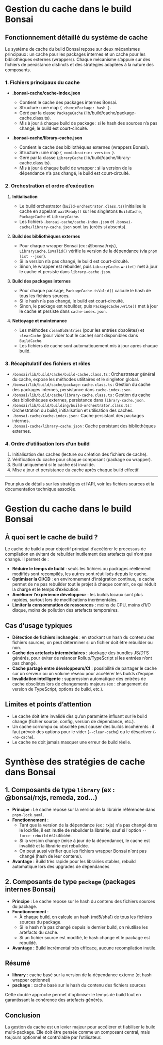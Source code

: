 # Gestion du cache dans le build Bonsai

## Fonctionnement détaillé du système de cache

Le système de cache du build Bonsai repose sur deux mécanismes principaux : un cache pour les packages internes et un cache pour les bibliothèques externes (wrappers). Chaque mécanisme s’appuie sur des fichiers de persistance distincts et des stratégies adaptées à la nature des composants.

### 1. Fichiers principaux du cache

- **.bonsai-cache/cache-index.json**

  - Contient le cache des packages internes Bonsai.
  - Structure : une map `{ cheminPackage: hash }`.
  - Géré par la classe `PackageCache` (lib/build/cache/package-cache.class.ts).
  - Mis à jour à chaque build de package : si le hash des sources n’a pas changé, le build est court-circuité.

- **.bonsai-cache/library-cache.json**
  - Contient le cache des bibliothèques externes (wrappers Bonsai).
  - Structure : une map `{ nomLibrairie: version }`.
  - Géré par la classe `LibraryCache` (lib/build/cache/library-cache.class.ts).
  - Mis à jour à chaque build de wrapper : si la version de la dépendance n’a pas changé, le build est court-circuité.

### 2. Orchestration et ordre d’exécution

1. **Initialisation**

   - Le build orchestrator (`build-orchestrator.class.ts`) initialise le cache en appelant `waitReady()` sur les singletons `BuildCache`, `PackageCache` et `LibraryCache`.
   - Les fichiers `.bonsai-cache/cache-index.json` et `.bonsai-cache/library-cache.json` sont lus (créés si absents).

2. **Build des bibliothèques externes**

   - Pour chaque wrapper Bonsai (ex : @bonsai/rxjs), `LibraryCache.isValid()` vérifie la version de la dépendance (via `pnpm list --json`).
   - Si la version n’a pas changé, le build est court-circuité.
   - Sinon, le wrapper est rebuilder, puis `LibraryCache.write()` met à jour le cache et persiste dans `library-cache.json`.

3. **Build des packages internes**

   - Pour chaque package, `PackageCache.isValid()` calcule le hash de tous les fichiers sources.
   - Si le hash n’a pas changé, le build est court-circuité.
   - Sinon, le package est rebuilder, puis `PackageCache.write()` met à jour le cache et persiste dans `cache-index.json`.

4. **Nettoyage et maintenance**
   - Les méthodes `cleanOldEntries` (pour les entrées obsolètes) et `clearCache` (pour vider tout le cache) sont disponibles dans `BuildCache`.
   - Les fichiers de cache sont automatiquement mis à jour après chaque build.

### 3. Récapitulatif des fichiers et rôles

- `/bonsai/lib/build/cache/build-cache.class.ts` : Orchestrateur général du cache, expose les méthodes utilitaires et le singleton global.
- `/bonsai/lib/build/cache/package-cache.class.ts` : Gestion du cache des packages internes, persistance dans `cache-index.json`.
- `/bonsai/lib/build/cache/library-cache.class.ts` : Gestion du cache des bibliothèques externes, persistance dans `library-cache.json`.
- `/bonsai/lib/build/building/build-orchestrator.class.ts` : Orchestration du build, initialisation et utilisation des caches.
- `.bonsai-cache/cache-index.json` : Cache persistant des packages internes.
- `.bonsai-cache/library-cache.json` : Cache persistant des bibliothèques externes.

### 4. Ordre d’utilisation lors d’un build

1. Initialisation des caches (lecture ou création des fichiers de cache).
2. Vérification du cache pour chaque composant (package ou wrapper).
3. Build uniquement si le cache est invalide.
4. Mise à jour et persistance du cache après chaque build effectif.

---

Pour plus de détails sur les stratégies et l’API, voir les fichiers sources et la documentation technique associée.

# Gestion du cache dans le build Bonsai

## À quoi sert le cache de build ?

Le cache de build a pour objectif principal d’accélérer le processus de compilation en évitant de rebuilder inutilement des artefacts qui n’ont pas changé. Il permet de :

- **Réduire le temps de build** : seuls les fichiers ou packages réellement modifiés sont recompilés, les autres sont réutilisés depuis le cache.
- **Optimiser la CI/CD** : en environnement d’intégration continue, le cache permet de ne pas rebuilder tout le projet à chaque commit, ce qui réduit la charge et le temps d’exécution.
- **Améliorer l’expérience développeur** : les builds locaux sont plus rapides, surtout lors de modifications incrémentales.
- **Limiter la consommation de ressources** : moins de CPU, moins d’I/O disque, moins de pollution des artefacts temporaires.

## Cas d’usage typiques

- **Détection de fichiers inchangés** : en stockant un hash du contenu des fichiers sources, on peut déterminer si un fichier doit être rebuilder ou non.
- **Cache des artefacts intermédiaires** : stockage des bundles JS/DTS générés, pour éviter de relancer Rollup/TypeScript si les entrées n’ont pas changé.
- **Cache partagé entre développeurs/CI** : possibilité de partager le cache sur un serveur ou un volume réseau pour accélérer les builds d’équipe.
- **Invalidation intelligente** : suppression automatique des entrées de cache obsolètes lors de changements majeurs (ex : changement de version de TypeScript, options de build, etc.).

## Limites et points d’attention

- Le cache doit être invalidé dès qu’un paramètre influant sur le build change (fichier source, config, version de dépendance, etc.).
- Un cache corrompu ou obsolète peut causer des builds incohérents : il faut prévoir des options pour le vider (`--clear-cache`) ou le désactiver (`--no-cache`).
- Le cache ne doit jamais masquer une erreur de build réelle.

# Synthèse des stratégies de cache dans Bonsai

## 1. Composants de type `library` (ex : @bonsai/rxjs, remeda, zod...)

- **Principe** : Le cache repose sur la version de la librairie référencée dans `pnpm-lock.yaml`.
- **Fonctionnement** :
  - Tant que la version de la dépendance (ex : rxjs) n'a pas changé dans le lockfile, il est inutile de rebuilder la librairie, sauf si l'option `--force-rebuild` est utilisée.
  - Si la version change (mise à jour de la dépendance), le cache est invalidé et la librairie est rebuildée.
  - On peut aussi vérifier que les fichiers wrapper Bonsai n'ont pas changé (hash de leur contenu).
- **Avantage** : Build très rapide pour les librairies stables, rebuild automatique lors des upgrades de dépendances.

## 2. Composants de type `package` (packages internes Bonsai)

- **Principe** : Le cache repose sur le hash du contenu des fichiers sources du package.
- **Fonctionnement** :
  - À chaque build, on calcule un hash (md5/sha1) de tous les fichiers sources du package.
  - Si le hash n'a pas changé depuis le dernier build, on réutilise les artefacts du cache.
  - Si un fichier source est modifié, le hash change et le package est rebuildé.
- **Avantage** : Build incrémental très efficace, aucune recompilation inutile.

## Résumé

- **library** : cache basé sur la version de la dépendance externe (et hash wrapper optionnel)
- **package** : cache basé sur le hash du contenu des fichiers sources

Cette double approche permet d'optimiser le temps de build tout en garantissant la cohérence des artefacts générés.

## Conclusion

La gestion du cache est un levier majeur pour accélérer et fiabiliser le build multi-package. Elle doit être pensée comme un composant central, mais toujours optionnel et contrôlable par l’utilisateur.
